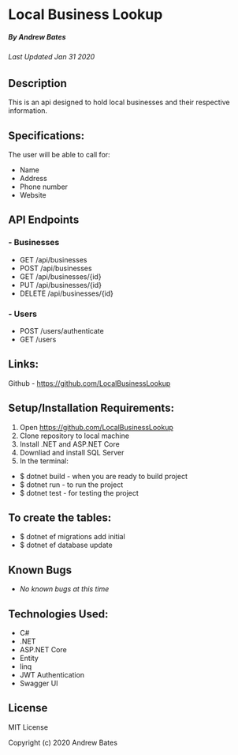 # Local Business Lookup
##### By Andrew Bates
###### Last Updated Jan 31 2020

## Description

This is an api designed to hold local businesses and their respective information. 

## Specifications:

The user will be able to call for:

  - Name 
  - Address 
  - Phone number 
  - Website

## API Endpoints

### - Businesses
- GET /api/businesses
- POST /api/businesses
- GET /api/businesses/{id}
- PUT /api/businesses/{id}
- DELETE /api/businesses/{id}

### - Users
- POST /users/authenticate
- GET /users

## Links:

Github - https://github.com/LocalBusinessLookup

## Setup/Installation Requirements:

1. Open https://github.com/LocalBusinessLookup
2. Clone repository to local machine 
3. Install .NET and ASP.NET Core
4. Downliad and install SQL Server
5. In the terminal:

  - $ dotnet build - when you are ready to build project
  - $ dotnet run - to run the project 
  - $ dotnet test - for testing the project

## To create the tables: 

  - $ dotnet ef migrations add initial
  - $ dotnet ef database update

## Known Bugs

* _No known bugs at this time_

## Technologies Used:

* C#
* .NET
* ASP.NET Core
* Entity
* linq
* JWT Authentication
* Swagger UI

## License
MIT License

Copyright (c) 2020 Andrew Bates
